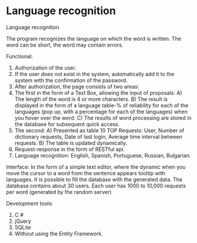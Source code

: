 # Language recognition
Language recognition

The program recognizes the language on which the word is written. The word can be short, the word may contain errors.

Functional:
1) Authorization of the user.
2) If the user does not exist in the system, automatically add it to the system with the confirmation of the password.
3) After authorization, the page consists of two areas:
4) The first in the form of a Text Box, allowing the input of proposals:
A) The length of the word is 4 or more characters.
B) The result is displayed in the form of a language table-% of reliability for each of the languages (pop up, with a percentage for each of the languages) when you hover over the word.
C) The results of word processing are stored in the database for subsequent quick access.
5) The second:
A) Presented as table 10 TOP Requests: User, Number of dictionary requests, Date of last login, Average time interval between requests.
B) The table is updated dynamically.
6) Request-response in the form of RESTful api.
7) Language recognition: English, Spanish, Portuguese, Russian, Bulgarian.

Interface:
In the form of a simple text editor, where the dynamic when you move the cursor to a word from the sentence appears tooltip with languages.
It is possible to fill the database with the generated data.
The database contains about 30 users. Each user has 1000 to 10,000 requests per word (generated by the random server)

Development tools:
1) C #
2) jQuery
3) SQLite
4) Without using the Entity Framework.
